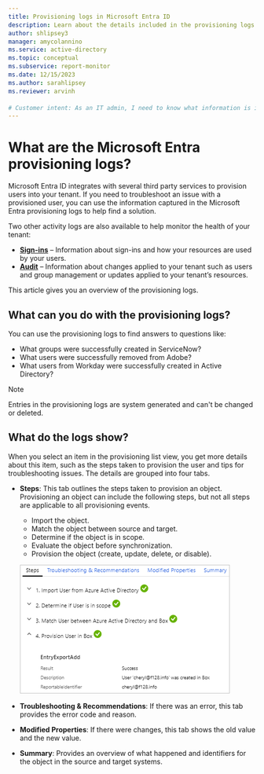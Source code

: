 ```yaml
---
title: Provisioning logs in Microsoft Entra ID
description: Learn about the details included in the provisioning logs in Microsoft Entra ID for when users are provisioned by a third party service.
author: shlipsey3
manager: amycolannino
ms.service: active-directory
ms.topic: conceptual
ms.subservice: report-monitor
ms.date: 12/15/2023
ms.author: sarahlipsey
ms.reviewer: arvinh

# Customer intent: As an IT admin, I need to know what information is included in the Microsoft Entra provisioning logs so I know what to look for when I need to troubleshoot an issue.
---
```


# What are the Microsoft Entra provisioning logs?

Microsoft Entra ID integrates with several third party services to provision users into your tenant. If you need to troubleshoot an issue with a provisioned user, you can use the information captured in the Microsoft Entra provisioning logs to help find a solution.

Two other activity logs are also available to help monitor the health of your tenant:

- **[Sign-ins](concept-sign-ins.md)** – Information about sign-ins and how your resources are used by your users.
- **[Audit](concept-audit-logs.md)** – Information about changes applied to your tenant such as users and group management or updates applied to your tenant’s resources.

This article gives you an overview of the provisioning logs.

## What can you do with the provisioning logs?

You can use the provisioning logs to find answers to questions like:

- What groups were successfully created in ServiceNow?
- What users were successfully removed from Adobe?
- What users from Workday were successfully created in Active Directory?

> [!NOTE]
> Entries in the provisioning logs are system generated and can't be changed or deleted.

## What do the logs show?

When you select an item in the provisioning list view, you get more details about this item, such as the steps taken to provision the user and tips for troubleshooting issues. The details are grouped into four tabs.

- **Steps**: This tab outlines the steps taken to provision an object. Provisioning an object can include the following steps, but not all steps are applicable to all provisioning events.
  
  - Import the object.
  - Match the object between source and target.
  - Determine if the object is in scope.
  - Evaluate the object before synchronization.
  - Provision the object (create, update, delete, or disable).

  ![Screenshot shows the provisioning steps on the Steps tab.](./media/concept-provisioning-logs/steps.png "Filter")

- **Troubleshooting & Recommendations**: If there was an error, this tab provides the error code and reason. 

- **Modified Properties**: If there were changes, this tab shows the old value and the new value.

- **Summary**: Provides an overview of what happened and identifiers for the object in the source and target systems.
